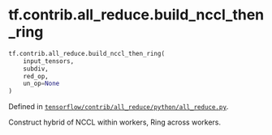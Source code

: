 <div itemscope itemtype="http://developers.google.com/ReferenceObject">
<meta itemprop="name" content="tf.contrib.all_reduce.build_nccl_then_ring" />
<meta itemprop="path" content="Stable" />
</div>

# tf.contrib.all_reduce.build_nccl_then_ring

``` python
tf.contrib.all_reduce.build_nccl_then_ring(
    input_tensors,
    subdiv,
    red_op,
    un_op=None
)
```



Defined in [`tensorflow/contrib/all_reduce/python/all_reduce.py`](/code/stable/tensorflow/contrib/all_reduce/python/all_reduce.py).

Construct hybrid of NCCL within workers, Ring across workers.